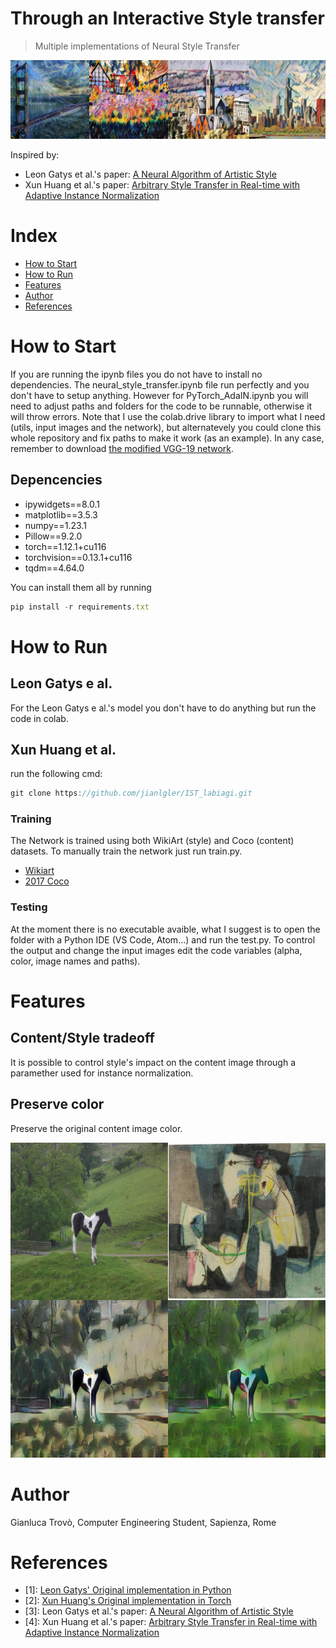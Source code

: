 # Through an Interactive Style transfer

> Multiple implementations of Neural Style Transfer

![alt text](https://github.com/jianlgler/IST_labiagi/blob/main/images/result.png)

Inspired by: 
  - Leon Gatys et al.'s paper: [A Neural Algorithm of Artistic Style](https://arxiv.org/pdf/1508.06576.pdf)
  - Xun Huang et al.'s paper: [Arbitrary Style Transfer in Real-time with Adaptive Instance Normalization](https://arxiv.org/pdf/1703.06868.pdf)
# Index

- [How to Start](#how-to-start)
- [How to Run](#how-to-run)
- [Features](#features)
- [Author](#author)
- [References](#references)

# How to Start

If you are running the ipynb files you do not have to install no dependencies. 
The neural_style_transfer.ipynb file run perfectly and you don't have to setup anything.
However for PyTorch_AdaIN.ipynb you will need to adjust paths and folders for the code to be runnable, otherwise it will throw errors. 
Note that I use the colab.drive library to import what I need (utils, input images and the network), but alternatevely you could clone this whole repository and fix paths to make it work (as an example). In any case, remember to download [the modified VGG-19 network](https://drive.google.com/file/d/1EpkBA2K2eYILDSyPTt0fztz59UjAIpZU/view). 

## Depencencies
- ipywidgets==8.0.1
- matplotlib==3.5.3
- numpy==1.23.1
- Pillow==9.2.0
- torch==1.12.1+cu116
- torchvision==0.13.1+cu116
- tqdm==4.64.0

You can install them all by running 
```js
pip install -r requirements.txt
```

# How to Run

## Leon Gatys e al.

For the Leon Gatys e al.'s model you don't have to do anything but run the code in colab.

## Xun Huang et al.

run the following cmd: 
```js
git clone https://github.com/jianlgler/IST_labiagi.git
```

### Training
The Network is trained using both WikiArt (style) and Coco (content) datasets. To manually train the network just run train.py. 
- [Wikiart](https://archive.org/details/wikiart-dataset)
- [2017 Coco](http://images.cocodataset.org/zips/train2017.zip)

### Testing
At the moment there is no executable avaible, what I suggest is to open the folder with a Python IDE (VS Code, Atom...) and run the test.py.
To control the output and change the input images edit the code variables (alpha, color, image names and paths).

# Features

## Content/Style tradeoff

It is possible to control style's impact on the content image through a paramether used for instance normalization.

## Preserve color

Preserve the original content image color.

![alt text](https://github.com/jianlgler/IST_labiagi/blob/main/images/result_preserve_color.png)

# Author 
Gianluca Trovò, Computer Engineering Student, Sapienza, Rome

# References
- [1]: [Leon Gatys' Original implementation in Python](https://github.com/leongatys/PytorchNeuralStyleTransfer)
- [2]: [Xun Huang's Original implementation in Torch](https://github.com/xunhuang1995/AdaIN-style)
- [3]: Leon Gatys et al.'s paper: [A Neural Algorithm of Artistic Style](https://arxiv.org/pdf/1508.06576.pdf)
- [4]: Xun Huang et al.'s paper: [Arbitrary Style Transfer in Real-time with Adaptive Instance Normalization](https://arxiv.org/pdf/1703.06868.pdf)
